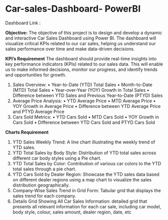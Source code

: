 # Car-sales-Dashboard- PowerBI

Dashboard Link : 

**Objective:**
The objective of this project is to design and develop a dynamic and interactive Car Sales Dashboard using Power BI. The dashboard will visualize critical KPIs related to our car sales, helping us understand our sales performance over time and make data-driven decisions.

**KPI’s Requirement**
The dashboard should provide real-time insights into key performance indicators (KPIs) related to our sales data. This will enable us to make informed decisions, monitor our progress, and identify trends and opportunities for growth.
1.	Sales Overview:
•	Year-to-Date (YTD) Total Sales
•	Month-to-Date (MTD) Total Sales
•	Year-over-Year (YOY) Growth in Total Sales
•	Difference between YTD Sales and Previous Year-to-Date (PTYD) Sales
2.	Average Price Analysis:
•	YTD Average Price
•	MTD Average Price
•	YOY Growth in Average Price
•	Difference between YTD Average Price and PTYD Average Price
3.	Cars Sold Metrics:
•	YTD Cars Sold
•	MTD Cars Sold
•	YOY Growth in Cars Sold
•	Difference between YTD Cars Sold and PTYD Cars Sold

**Charts Requirement**

1.	YTD Sales Weekly Trend:  A line chart illustrating the weekly trend of YTD sales. 
2.	YTD Total Sales by Body Style:  Distribution of YTD total sales across different car body styles using a Pie chart.
3.	YTD Total Sales by Color: Contribution of various car colors to the YTD total sales through a pie chart.
4.	YTD Cars Sold by Dealer Region: Showcase the YTD sales data based on different dealer regions using a map chart to visualize the sales distribution geographically.
5.	Company-Wise Sales Trend in Grid Form:  Tabular grid that displays the sales trend for each company. 
6.	Details Grid Showing All Car Sales Information: detailed grid that presents all relevant information for each car sale, including car model, body style, colour, sales amount, dealer region, date, etc

